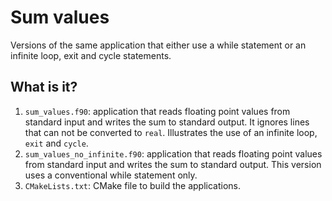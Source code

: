 # Sum values

Versions of the same application that either use a while statement or an infinite
loop, exit and cycle statements.

## What is it?

1. `sum_values.f90`: application that reads floating point values from standard
   input and writes the sum to standard output.  It ignores lines that can not be
   converted to `real`. Illustrates the use of an infinite loop, `exit` and `cycle`.
1. `sum_values_no_infinite.f90`: application that reads floating point values
   from standard input and writes the sum to standard output.  This version uses a
   conventional while statement only.
1. `CMakeLists.txt`: CMake file to build the applications.
